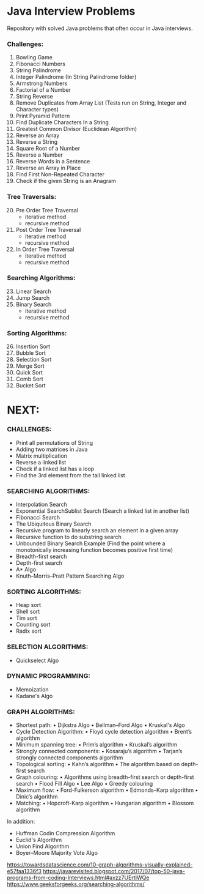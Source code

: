# Java Interview Problems
Repository with solved Java problems that often occur in Java interviews.

### Challenges:
 1.  Bowling Game
 2.  Fibonacci Numbers
 3. String Palindrome
 4. Integer Palindrome (In String Palindrome folder)
 5. Armstrong Numbers
 6. Factorial of a Number
 7. String Reverse
 8. Remove Duplicates from Array List (Tests run on String, Integer and Character types)
 9. Print Pyramid Pattern
 10. Find Duplicate Characters In a String
 11. Greatest Common Divisor (Euclidean Algorithm)
 12. Reverse an Array
 13. Reverse a String
 14. Square Root of a Number
 15. Reverse a Number
 16. Reverse Words in a Sentence
 17. Reverse an Array in Place
 18. Find First Non-Repeated Character
 19. Check if the given String is an Anagram

### Tree Traversals:
 20. Pre Order Tree Traversal
      - iterative method
      - recursive method
 21. Post Order Tree Traversal
      - iterative method
      - recursive method
 22. In Order Tree Traversal
      - iterative method
      - recursive method

### Searching Algorithms:
  23. Linear Search
  24. Jump Search
  25. Binary Search
      - iterative method
      - recursive method
      
### Sorting Algorithms:
  26. Insertion Sort
  27. Bubble Sort
  28. Selection Sort
  29. Merge Sort
  30. Quick Sort
  31. Comb Sort
  32. Bucket Sort
 
# NEXT:
 
### CHALLENGES:
 - Print all permutations of String
 - Adding two matrices in Java
 - Matrix multiplication
 - Reverse a linked list
 - Check if a linked list has a loop
 - Find the 3rd element from the tail linked list
 
### SEARCHING ALGORITHMS:
 - Interpolation Search
 - Exponential SearchSublist Search (Search a linked list in another list)
 - Fibonacci Search
 - The Ubiquitous Binary Search
 - Recursive program to linearly search an element in a given array
 - Recursive function to do substring search
 - Unbounded Binary Search Example (Find the point where a monotonically increasing function becomes positive first time)
 - Breadth-first search
 - Depth-first search
 - A* Algo
 - Knuth–Morris–Pratt Pattern Searching Algo

### SORTING ALGORITHMS:
 - Heap sort
 - Shell sort
 - Tim sort
 - Counting sort
 - Radix sort
 
### SELECTION ALGORITHMS:
 - Quickselect Algo
 
### DYNAMIC PROGRAMMING:
 - Memoization
 - Kadane's Algo

### GRAPH ALGORITHMS:
 - Shortest path:
     • Dijkstra Algo
     • Bellman–Ford Algo
     • Kruskal's Algo
 - Cycle Detection Algorithm:
     • Floyd cycle detection algorithm
     • Brent’s algorithm
 - Minimum spanning tree:
     • Prim’s algorithm
     • Kruskal’s algorithm
 - Strongly connected components:
     • Kosaraju’s algorithm
     • Tarjan’s strongly connected components algorithm
 - Topological sorting:
     • Kahn’s algorithm
     • The algorithm based on depth-first search
 - Graph colouring:
     • Algorithms using breadth-first search or depth-first search
     • Flood Fill Algo
     • Lee Algo
     • Greedy colouring
 - Maximum flow:
     • Ford-Fulkerson algorithm
     • Edmonds–Karp algorithm
     • Dinic’s algorithm
 - Matching:
     • Hopcroft-Karp algorithm
     • Hungarian algorithm
     • Blossom algorithm



In addition:
- Huffman Codin Compression Algorithm
- Euclid's Algorithm
- Union Find Algorithm
- Boyer–Moore Majority Vote Algo





https://towardsdatascience.com/10-graph-algorithms-visually-explained-e57faa1336f3
https://javarevisited.blogspot.com/2017/07/top-50-java-programs-from-coding-Interviews.html#axzz7UErtIWQe
https://www.geeksforgeeks.org/searching-algorithms/
